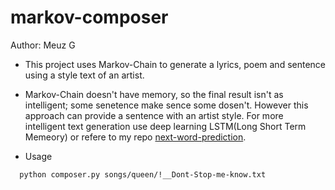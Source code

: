 # markov-composer
 Author: Meuz G 
 - This project uses Markov-Chain to generate a lyrics, poem and sentence using a style text of an artist.  
 - Markov-Chain doesn't have memory, so the final result isn't as intelligent; some senetence make sence some dosen't. However this approach can provide a sentence with an artist style. For more intelligent text generation use deep learning LSTM(Long Short Term Memeory) or refere to my repo [next-word-prediction](https://github.com/meuzgebre/nlp/next-word-eng).

- Usage

```
  python composer.py songs/queen/!__Dont-Stop-me-know.txt

```
